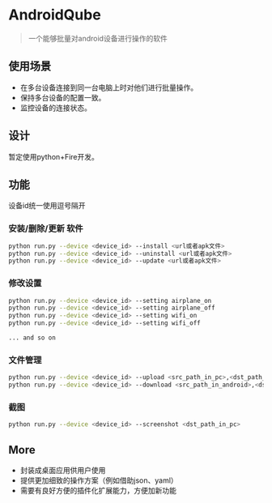 # AndroidQube

> 一个能够批量对android设备进行操作的软件

## 使用场景

- 在多台设备连接到同一台电脑上时对他们进行批量操作。
- 保持多台设备的配置一致。
- 监控设备的连接状态。

## 设计

暂定使用python+Fire开发。

## 功能

设备id统一使用逗号隔开

### 安装/删除/更新 软件

``` bash
python run.py --device <device_id> --install <url或者apk文件>
python run.py --device <device_id> --uninstall <url或者apk文件>
python run.py --device <device_id> --update <url或者apk文件>
```

### 修改设置

``` bash
python run.py --device <device_id> --setting airplane_on
python run.py --device <device_id> --setting airplane_off
python run.py --device <device_id> --setting wifi_on
python run.py --device <device_id> --setting wifi_off

... and so on
```

### 文件管理

``` bash
python run.py --device <device_id> --upload <src_path_in_pc>,<dst_path_in_android>
python run.py --device <device_id> --download <src_path_in_android>,<dst_path_in_pc>
```

### 截图

``` bash
python run.py --device <device_id> --screenshot <dst_path_in_pc>
```

## More

- 封装成桌面应用供用户使用
- 提供更加细致的操作方案（例如借助json、yaml）
- 需要有良好方便的插件化扩展能力，方便加新功能



